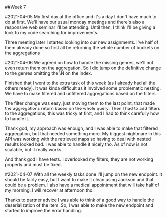 ##Week 7

#2021-04-05
My first day at the office and it's a day I don't have much to do at first.
We'll have our usual monday meetings and there's also a responsive web seminar I'll be attending.
Until then, I think I'll be giving a look to my code searching for improvements.

Three meeting later I started looking into our new assignments.
I've half of them already done so first all be returning the whole number of buckets on the aggregations

#2021-04-06
We agreed on how to handle the missing genres, we'll not even return them on the aggregation. 
So I did jump on the definitive change to the genres omitting the \N on the index.

Finished that I went to the extra task of this week (as I already had all the others ready).
It was kinda difficult as it involved some problematic nesting.
We have to make filtered and unfiltered aggregations based on the filters.

The filter change was easy, just moving them to the last point, that made the aggregations return based on the whole query.
Then I had to add filters to the aggregations, this was tricky at first, and I had to think carefully how to handle it.

Thank god, my approach was enough, and I was able to make that filtered aggregation, but that needed something more.
My biggest nightmare in this API was working with the retrieved maps so having to deal with nested results looked bad.
I was able to handle it nicely tho. As of now is not scalable, but it really works.

And thank god I have tests. 
I overlooked my filters, they are not working properly and must be fixed.

#2021-04-07
With all the weekly tasks done I'll jump on the new endpoint.
It should be fairly easy, but I want to make it clean using Jackson and that could be a problem.
I also have a medical appointment that will take half of my morning.
I will recover at afternoon tho.

Thanks to partner advice I was able to think of a good way to handle the deserialization of the item.
So, I was able to make the new endpoint and started to improve the error handling.